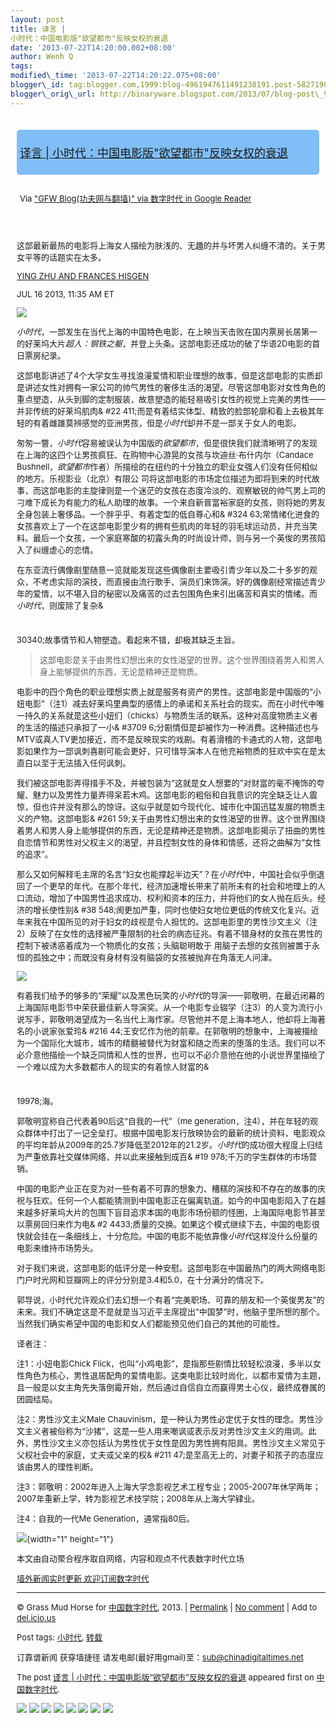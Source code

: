 ```yaml
--- 
layout: post 
title: 译言 |
小时代：中国电影版"欲望都市"反映女权的衰退 
date: '2013-07-22T14:20:00.002+08:00' 
author: Wenh Q
tags:
modified\_time: '2013-07-22T14:20:22.075+08:00' 
blogger\_id: tag:blogger.com,1999:blog-4961947611491238191.post-5827190119746188899
blogger\_orig\_url: http://binaryware.blogspot.com/2013/07/blog-post\_9333.html
---
```

<div style="font-size: 13px; padding: 5px;">

</div>

<div
style="background: #81BEF7; border-radius: 5px; font-size: 18px; margin: 10px; padding: 5px;">

[译言 |
小时代：中国电影版"欲望都市"反映女权的衰退](http://feedproxy.google.com/~r/chinagfwblog/~3/eFW1WaLn6DM/)

</div>

<div style="margin: 10px; padding: 5px;">

<div style="font-size: 13px;">

Via ["GFW Blog(功夫网与翻墙)" via 数字时代 in Google
Reader](https://www.blogger.com/blogger.g?blogID=4961947611491238191)

</div>

</div>

<div style="font-size: 13px; padding: 15px 0 10px 10px;">

这部最新最热的电影将上海女人描绘为肤浅的、无趣的并与坏男人纠缠不清的。关于男女平等的话题实在太多。

<div>

[YING ZHU AND FRANCES
HISGEN](http://redirect.viglink.com/?key=11fe087258b6fc0532a5ccfc924805c0&u=http%3A%2F%2Fwww.theatlantic.com%2Fying-zhu-and-frances-hisgen%2F)

JUL 16 2013, 11:35 AM ET

![](http://cdn.yeeyan.org/upload/image/2013/07/17102433_43871.jpg)

*小时代*，一部发生在当代上海的中国特色电影，在上映当天击败在国内票房长居第一的好莱坞大片*超人：钢铁之躯*，并登上头条。这部电影还成功的破了华语2D电影的首日票房纪录。

这部电影讲述了4个大学女生寻找浪漫爱情和职业理想的故事，但是这部电影的实质却是讲述女性对拥有一家公司的帅气男性的奢侈生活的渴望。尽管这部电影对女性角色的重点塑造，从头到脚的定制服装，故意塑造的能轻易吸引女性的视觉上完美的男性——并非传统的好莱坞肌肉&
#22
411;而是有着结实体型、精致的脸部轮廓和看上去极其年轻的有着雌雄莫辨感觉的亚洲男孩，但是*小时代*却并不是一部关于女人的电影。

匆匆一瞥，*小时代*容易被误认为中国版的*欲望都市*，但是很快我们就清晰明了的发现在上海的这四个让男孩疯狂、在购物中心游晃的女孩与坎迪丝·布什内尔（Candace
Bushnell，*欲望都市*作者）所描绘的在纽约的十分独立的职业女强人们没有任何相似的地方。乐视影业（北京）有限公
司将这部电影的市场定位描述为即将到来的时代故事，而这部电影的主旋律则是一个迷茫的女孩在态度冷淡的、观察敏锐的帅气男上司的刁难下成长为有能力的私人助理的故事。一个来自新晋富裕家庭的女孩，则将她的男友全身包装上奢侈品。一个胖乎乎、有着定型的低自尊心和&
#324
63;常情绪化进食的女孩喜欢上了一个在这部电影里少有的拥有些肌肉的年轻的羽毛球运动员，并充当笑料。最后一个女孩，一个家庭寒酸的初露头角的时尚设计师，则与另一个英俊的男孩陷入了纠缠虐心的恋情。

在东亚流行偶像剧里随意一览就能发现这些偶像剧主要吸引青少年以及二十多岁的观众，不考虑实际的演技，而直接由流行歌手、演员们来饰演。好的偶像剧经常描述青少年的爱情，以不堪入目的秘密以及痛苦的过去包围角色来引出痛苦和真实的情绪。而*小时代*，则废除了复杂&
#
30340;故事情节和人物塑造。看起来不错，却极其缺乏主旨。

> 这部电影是关于由男性幻想出来的女性渴望的世界。这个世界围绕着男人和男人身上能够提供的东西，无论是精神还是物质。

电影中的四个角色的职业理想实质上就是服务有资产的男性。这部电影是中国版的“小妞电影”（注1）减去好莱坞里典型的感情上的承诺和关系社会的现实。而在小时代中唯一持久的关系就是这些小妞们（chicks）与物质生活的联系。这种对高度物质主义者的生活的描述只承担了一小&
#3709
6;分剧情但是却被作为一种消费。这种描述也与MTV或真人TV更加接近，而不是反映现实的戏剧。有着滑稽的卡通式的人物，这部电影如果作为一部讽刺喜剧可能会更好，只可惜导演本人在他充裕物质的狂欢中实在是太直白以至于无法插入任何讽刺。

我们被这部电影弄得措手不及，并被包装为“这就是女人想要的”对财富的毫不掩饰的夸耀、魅力以及男性力量弄得呆若木鸡。这部电影的粗俗和自我意识的完全缺乏让人震惊，但也许并没有那么的惊讶。这似乎就是如今现代化、城市化中国迅猛发展的物质主义的产物。这部电影&
#261
59;关于由男性幻想出来的女性渴望的世界。这个世界围绕着男人和男人身上能够提供的东西，无论是精神还是物质。这部电影揭示了扭曲的男性自恋情节和男性对父权主义的渴望，并且控制女性的身体和情感，还将之曲解为“女性的追求”。

那么又如何解释毛主席的名言“妇女也能撑起半边天”？在*小时代*中，中国社会似乎倒退回了一个更早的年代。在那个年代，经济加速增长带来了前所未有的社会和地理上的人口流动，增加了中国男性追求成功、权利和资本的压力，并将他们的女人抛在后头。经济的增长使性别&
#38
548;阂更加严重，同时也使妇女地位更低的传统文化复兴。近年来我在中国所见的对于妇女的歧视是令人担忧的。这部电影里的男性沙文主义（注2）反映了在女性的选择被严重限制的社会的病态征兆。有着不错身材的女孩在男性的控制下被诱惑着成为一个物质化的女孩；头脑聪明敢于
用脑子去想的女孩则被置于永恒的孤独之中；而既没有身材有没有脑袋的女孩被抛弃在角落无人问津。

![](http://cdn.yeeyan.org/upload/image/2013/07/17102627_24739.jpg)

有着我们给予的够多的“荣耀”以及黑色玩笑的*小时代*的导演——郭敬明，在最近闭幕的上海国际电影节中荣获最佳新人导演奖。从一个电影专业辍学（注3）的人变为流行小说写手，郭敬明渴望成为一名当代上海作家。尽管他并不是上海本地人，他却将上海著名的小说家张爱玲&
#216
44;王安忆作为他的前辈。在郭敬明的想象中，上海被描绘为一个国际化大城市，城市的精髓被替代为财富和随之而来的堕落的生活。我们可以不必介意他描绘一个缺乏同情和人性的世界，也可以不必介意他在他的小说世界里描绘了一个难以成为大多数都市人的现实的有着惊人财富的&
#
19978;海。

郭敬明宣称自己代表着90后这“自我的一代”（me
generation，注4），并在年轻的观众群体中打出了一记全垒打。根据中国电影发行放映协会的最新的统计资料，电影观众的平均年龄从2009年的25.7岁降低至2012年的21.2岁。*小时代*的成功很大程度上归结为严重依靠社交媒体网络，并以此来接触到成百&
#19
978;千万的学生群体的市场营销。

中国的电影产业正在变为对一些有着不可靠的想象力、糟糕的演技和不存在的故事的庆祝与狂欢。任何一个人都能猜测到中国电影正在偏离轨道。如今的中国电影陷入了在越来越多好莱坞大片的包围下盲目追求本国的电影市场份额的怪圈，上海国际电影节甚至以票房回归来作为电&
#2
4433;质量的交换。如果这个模式继续下去，中国的电影很快就会挂在一条细线上，十分危险。中国的电影不能依靠像*小时代*这样没什么份量的电影来维持市场势头。

对于我们来说，这部电影的低评分是一种安慰。这部电影在中国最热门的两大网络电影门户时光网和豆瓣网上的评分分别是3.4和5.0，在十分满分的情况下。

郭导说，小时代允许观众们去幻想一个有着“完美职场、可靠的朋友和一个英俊男友”的未来。我们不确定这是不是就是当习近平主席提出“中国梦”时，他脑子里所想的那个。当然我们确实希望中国的电影和女人们都能预见他们自己的其他的可能性。

译者注：

注1：小妞电影Chick
Flick，也叫“小鸡电影”，是指那些剧情比较轻松浪漫，多半以女性角色为核心，男性退居配角的爱情电影。这类电影比较时尚化，以都市爱情为主题，且一般是以女主角先失落倒霉开始，然后通过自信自立而赢得男士心仪，最终成眷属的团圆结局。

注2：男性沙文主义Male
Chauvinism，是一种认为男性必定优于女性的理念。男性沙文主义者被俗称为“沙猪”，这是一些人用来嘲讽或表示反对男性沙文主义的用词。此外，男性沙文主义亦包括认为男性优于女性是因为男性拥有阳具。男性沙文主义常见于父权社会中的家庭，丈夫或父亲的权&
#211
47;是至高无上的，对妻子和孩子的态度应该由男人的理性判断。

注3：郭敬明：2002年进入上海大学念影视艺术工程专业；2005-2007年休学两年；2007年重新上学，转为影视艺术技学院；2008年从上海大学肄业。

注4：自我的一代Me Generation，通常指80后。

</div>

![](http://pixel.quantserve.com/pixel/p-89EKCgBk8MZdE.gif){width="1"
height="1"}

本文由自动聚合程序取自网络，内容和观点不代表数字时代立场

[墙外新闻实时更新 欢迎订阅数字时代](http://eepurl.com/mstlf)




------------------------------------------------------------------------

© Grass Mud Horse for
[中国数字时代](http://chinadigitaltimes.net/chinese), 2013. |
[Permalink](http://chinadigitaltimes.net/chinese/2013/07/%E8%AF%91%E8%A8%80-%E5%B0%8F%E6%97%B6%E4%BB%A3%EF%BC%9A%E4%B8%AD%E5%9B%BD%E7%94%B5%E5%BD%B1%E7%89%88%E6%AC%B2%E6%9C%9B%E9%83%BD%E5%B8%82%E5%8F%8D%E6%98%A0%E5%A5%B3%E6%9D%83/)
| [No
comment](http://chinadigitaltimes.net/chinese/2013/07/%E8%AF%91%E8%A8%80-%E5%B0%8F%E6%97%B6%E4%BB%A3%EF%BC%9A%E4%B8%AD%E5%9B%BD%E7%94%B5%E5%BD%B1%E7%89%88%E6%AC%B2%E6%9C%9B%E9%83%BD%E5%B8%82%E5%8F%8D%E6%98%A0%E5%A5%B3%E6%9D%83/#comments)
| Add to
[del.icio.us](http://del.icio.us/post?url=http://chinadigitaltimes.net/chinese/2013/07/%E8%AF%91%E8%A8%80-%E5%B0%8F%E6%97%B6%E4%BB%A3%EF%BC%9A%E4%B8%AD%E5%9B%BD%E7%94%B5%E5%BD%B1%E7%89%88%E6%AC%B2%E6%9C%9B%E9%83%BD%E5%B8%82%E5%8F%8D%E6%98%A0%E5%A5%B3%E6%9D%83/&title=%E8%AF%91%E8%A8%80%20%7C%20%E5%B0%8F%E6%97%B6%E4%BB%A3%EF%BC%9A%E4%B8%AD%E5%9B%BD%E7%94%B5%E5%BD%B1%E7%89%88%E2%80%9C%E6%AC%B2%E6%9C%9B%E9%83%BD%E5%B8%82%E2%80%9D%E5%8F%8D%E6%98%A0%E5%A5%B3%E6%9D%83%E7%9A%84%E8%A1%B0%E9%80%80)

Post tags:
[小时代](http://chinadigitaltimes.net/chinese/tag/%E5%B0%8F%E6%97%B6%E4%BB%A3/?category=10466),
[转载](http://chinadigitaltimes.net/chinese/tag/%E8%BD%AC%E8%BD%BD/?category=10466)

订靠谱新闻 获穿墙捷径
请发电邮(最好用gmail)至：sub@chinadigitaltimes.net

The post [译言 |
小时代：中国电影版“欲望都市”反映女权的衰退](http://chinadigitaltimes.net/chinese/2013/07/%E8%AF%91%E8%A8%80-%E5%B0%8F%E6%97%B6%E4%BB%A3%EF%BC%9A%E4%B8%AD%E5%9B%BD%E7%94%B5%E5%BD%B1%E7%89%88%E6%AC%B2%E6%9C%9B%E9%83%BD%E5%B8%82%E5%8F%8D%E6%98%A0%E5%A5%B3%E6%9D%83/)
appeared first on [中国数字时代](http://chinadigitaltimes.net/chinese).

<div>

[![](http://feeds.feedburner.com/~ff/chinagfwblog?d=yIl2AUoC8zA)](http://feeds.feedburner.com/~ff/chinagfwblog?a=eFW1WaLn6DM:eLKB002Y3fk:yIl2AUoC8zA)
[![](http://feeds.feedburner.com/~ff/chinagfwblog?i=eFW1WaLn6DM:eLKB002Y3fk:-BTjWOF_DHI)](http://feeds.feedburner.com/~ff/chinagfwblog?a=eFW1WaLn6DM:eLKB002Y3fk:-BTjWOF_DHI)
[![](http://feeds.feedburner.com/~ff/chinagfwblog?i=eFW1WaLn6DM:eLKB002Y3fk:F7zBnMyn0Lo)](http://feeds.feedburner.com/~ff/chinagfwblog?a=eFW1WaLn6DM:eLKB002Y3fk:F7zBnMyn0Lo)
[![](http://feeds.feedburner.com/~ff/chinagfwblog?i=eFW1WaLn6DM:eLKB002Y3fk:V_sGLiPBpWU)](http://feeds.feedburner.com/~ff/chinagfwblog?a=eFW1WaLn6DM:eLKB002Y3fk:V_sGLiPBpWU)
[![](http://feeds.feedburner.com/~ff/chinagfwblog?d=qj6IDK7rITs)](http://feeds.feedburner.com/~ff/chinagfwblog?a=eFW1WaLn6DM:eLKB002Y3fk:qj6IDK7rITs)
[![](http://feeds.feedburner.com/~ff/chinagfwblog?d=l6gmwiTKsz0)](http://feeds.f%20%20%20eedburner.com/~ff/chinagfwblog?a=eFW1WaLn6DM:eLKB002Y3fk:l6gmwiTKsz0)
[![](http://feeds.feedburner.com/~ff/chinagfwblog?i=eFW1WaLn6DM:eLKB002Y3fk:gIN9vFwOqvQ)](http://feeds.feedburner.com/~ff/chinagfwblog?a=eFW1WaLn6DM:eLKB002Y3fk:gIN9vFwOqvQ)
[![](http://feeds.feedburner.com/~ff/chinagfwblog?d=TzevzKxY174)](http://feeds.feedburner.com/~ff/chinagfwblog?a=eFW1WaLn6DM:eLKB002Y3fk:TzevzKxY174)

</div>

</div>

